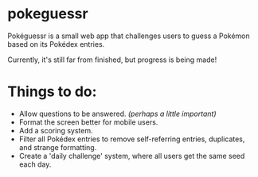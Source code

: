 # pokeguessr
Pokéguessr is a small web app that challenges users to guess a Pokémon based on its Pokédex entries.

Currently, it's still far from finished, but progress is being made!

# Things to do:
- Allow questions to be answered. *(perhaps a little important)*
- Format the screen better for mobile users.
- Add a scoring system.
- Filter all Pokédex entries to remove self-referring entries, duplicates, and strange formatting.
- Create a 'daily challenge' system, where all users get the same seed each day.
